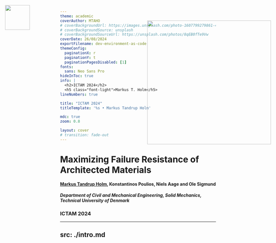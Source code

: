 ```yaml
---
theme: academic
coverAuthor: MTAHO
# coverBackgroundUrl: https://images.unsplash.com/photo-1607799279861-4dd421887fb3
# coverBackgroundSource: unsplash
# coverBackgroundSourceUrl: https://unsplash.com/photos/8qEB0fTe9Vw
coverDate: 26/08/2024
exportFilename: dev-environment-as-code
themeConfig:
  paginationX: r
  paginationY: t
  paginationPagesDisabled: [1]
fonts:
  sans: Neo Sans Pro
hideInToc: true
info: |
  <h2>ICTAM 2024</h2>
  <h5 class="font-light">Markus T. Holm</h5>
lineNumbers: true

title: "ICTAM 2024"
titleTemplate: '%s • Markus Tandrup Holm'

mdc: true 
zoom: 0.8

layout: cover
# transition: fade-out
---
```


<head>
  <link rel="stylesheet" href="styles.css">
</head>


<h1> Maximizing Failure Resistance of Architected Materials </h1>

<h4><u> Markus Tandrup Holm</u>, Konstantinos Poulios, Niels Aage and Ole Sigmund </h4>

<h5> Department of Civil and Mechanical Engineering, Solid Mechanics, Technical University of Denmark</h5>

<p> </p> 

<h3> ICTAM 2024 </h3>

<img style="position:fixed; top:50px; left:50px; width:80px;" src="/media/DTU/DTU_logo_white.png" v-bind="props" />

<img style="position:fixed; top:100px; right:50px; width:400px;" src="/media/DTU/Villum_white.png" v-bind="props" />



---
src: ./intro.md
---
